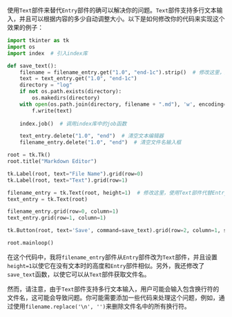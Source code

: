 使用`Text`部件来替代`Entry`部件的确可以解决你的问题。`Text`部件支持多行文本输入，并且可以根据内容的多少自动调整大小。以下是如何修改你的代码来实现这个效果的例子：

```python
import tkinter as tk
import os
import index  # 引入index库

def save_text():
    filename = filename_entry.get("1.0", "end-1c").strip()  # 修改这里，从Text部件获取文本
    text = text_entry.get("1.0", "end-1c")
    directory = "log"
    if not os.path.exists(directory):
        os.makedirs(directory)
    with open(os.path.join(directory, filename + ".md"), 'w', encoding='utf-8') as f:
        f.write(text)
    
    index.job()  # 调用index库中的job函数

    text_entry.delete("1.0", "end")  # 清空文本编辑器
    filename_entry.delete("1.0", "end")  # 清空文件名输入框

root = tk.Tk()
root.title("Markdown Editor")

tk.Label(root, text="File Name").grid(row=0)
tk.Label(root, text="Text").grid(row=1)

filename_entry = tk.Text(root, height=1)  # 修改这里，使用Text部件代替Entry部件
text_entry = tk.Text(root)

filename_entry.grid(row=0, column=1)
text_entry.grid(row=1, column=1)

tk.Button(root, text='Save', command=save_text).grid(row=2, column=1, sticky=tk.W, pady=4)

root.mainloop()
```

在这个代码中，我将`filename_entry`部件从`Entry`部件改为`Text`部件，并且设置`height=1`以使它在没有文本时的高度和`Entry`部件相似。另外，我还修改了`save_text`函数，以使它可以从`Text`部件获取文件名。

然而，请注意，由于`Text`部件支持多行文本输入，用户可能会输入包含换行符的文件名，这可能会导致问题。你可能需要添加一些代码来处理这个问题，例如，通过使用`filename.replace('\n', '')`来删除文件名中的所有换行符。